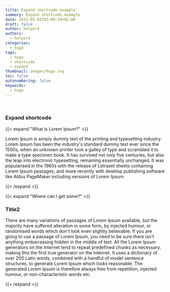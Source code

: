 ```yaml
---
title: Expand shortcode example
summary: Expand shortcode example
date: 2022-05-02T03:09:19+02:00
draft: false
author: helper4
authors:
  - helper4
categories:
  - hugo
tags:
  - hugo
  - shortcode
  - expand
thumbnail: images/hugo.svg
toc: false
autonumbering: false
keywords:
  - hugo
---
```


<!-- Contact Form
{{< contact2 >}}-->

<!-- Contact js script
{{< contactjs >}}-->

&nbsp;

### Expand shortcode

{{< expand "What is Lorem Ipsum?" >}}

Lorem Ipsum is simply dummy text of the printing and typesetting industry. Lorem Ipsum has been the industry's standard dummy text ever since the 1500s, when an unknown printer took a galley of type and scrambled it to make a type specimen book. It has survived not only five centuries, but also the leap into electronic typesetting, remaining essentially unchanged. It was popularised in the 1960s with the release of Letraset sheets containing Lorem Ipsum passages, and more recently with desktop publishing software like Aldus PageMaker including versions of Lorem Ipsum.

{{< /expand >}}

{{< expand "Where can I get some?" >}}

### Title2

There are many variations of passages of Lorem Ipsum available, but the majority have suffered alteration in some form, by injected humour, or randomised words which don't look even slightly believable. If you are going to use a passage of Lorem Ipsum, you need to be sure there isn't anything embarrassing hidden in the middle of text. All the Lorem Ipsum generators on the Internet tend to repeat predefined chunks as necessary, making this the first true generator on the Internet. It uses a dictionary of over 200 Latin words, combined with a handful of model sentence structures, to generate Lorem Ipsum which looks reasonable. The generated Lorem Ipsum is therefore always free from repetition, injected humour, or non-characteristic words etc.

{{< /expand >}}

&nbsp;

